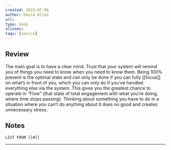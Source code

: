 ```yaml
---
created: 2023-07-08
author: David Allen
url: 
type: book
aliases: 
tags: [source]
---
```

## Review
The main goal is to have a clear mind. Trust that your system will remind you of things you need to know when you need to know them. Being 100% present is the optimal state and can only be done if you can fully [[focus]] on what’s in front of you, which you can only do if you’ve handled everything else via the system. This gives you the greatest chance to operate in “Flow” (that state of total engagement with what you’re doing, where time stops passing). Thinking about something you have to do in a situation where you can’t do anything about it does no good and creates unnecessary stress.

## Notes
```dataview
LIST FROM [[#]]
```

---